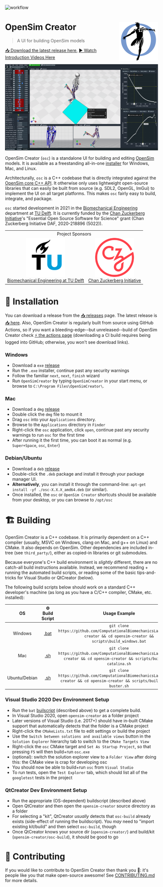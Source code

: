 ![workflow](https://github.com/ComputationalBiomechanicsLab/opensim-creator/actions/workflows/continuous-integration-workflow.yml/badge.svg)

# OpenSim Creator <img src="resources/logo.png" align="right" alt="OpenSim Creator Logo" width="128" height="128" />

> A UI for building OpenSim models

[📥 Download the latest release here](../../releases/latest), [▶️ Watch Introduction Videos Here](https://www.youtube.com/playlist?list=PLOPlDtRLhp8c2SWLCQKKd-l4__UainOYk)

![screenshot](docs/source/_static/screenshot.png)

OpenSim Creator (`osc`) is a standalone UI for building and editing
[OpenSim](https://github.com/opensim-org/opensim-core) models. It is available
as a freestanding all-in-one [installer](../../releases/latest) for Windows, Mac, and Linux.

Architecturally, `osc` is a C++ codebase that is directly integrated against
the [OpenSim core C++ API](https://github.com/opensim-org/opensim-core). It otherwise only
uses lightweight open-source libraries that can easily be built from source (e.g. SDL2,
OpenGL, ImGui) to implement the UI on all target platforms. This makes `osc` fairly easy
to build, integrate, and package.

`osc` started development in 2021 in the [Biomechanical Engineering](https://www.tudelft.nl/3me/over/afdelingen/biomechanical-engineering)
department at [TU Delft](https://www.tudelft.nl/). It is currently funded by the
[Chan Zuckerberg Initiative](https://chanzuckerberg.com/)'s "Essential Open Source Software for
Science" grant (Chan Zuckerberg Initiative DAF, 2020-218896 (5022)).

<table align="center">
  <tr>
    <td colspan="2" align="center">Project Sponsors</td>
  </tr>
  <tr>
    <td align="center">
      <a href="https://www.tudelft.nl/3me/over/afdelingen/biomechanical-engineering">
        <img src="resources/textures/tud_logo.png" alt="TUD logo" width="128" height="128" />
        <br />
        Biomechanical Engineering at TU Delft
      </a>
    </td>
    <td align="center">
      <a href="https://chanzuckerberg.com/">
        <img src="resources/textures/chanzuckerberg_logo.png" alt="CZI logo" width="128" height="128" />
        <br />
        Chan Zuckerberg Initiative
      </a>
    </td>
  </tr>
</table>


# 🚀 Installation

You can download a release from the [📥 releases](../../releases) page. The latest
release is [📥 here](../../releases/latest). Also, OpenSim Creator is regularly built
from source using GitHub Actions, so if you want a bleeding-edge--but unreleased--build
of OpenSim Creator check [⚡ the actions page](../../actions) (downloading a CI build
requires being logged into GitHub; otherwise, you won't see download links).

### Windows

- Download a `exe` [release](../../releases)
- Run the `.exe` installer, continue past any security warnings
- Follow the familiar `next`, `next`, `finish` wizard
- Run `OpenSimCreator` by typing `OpenSimCreator` in your start menu, or browse to `C:\Program Files\OpenSimCreator\`.

### Mac

- Download a `dmg` [release](../../releases)
- Double click the `dmg` file to mount it
- Drag `osc` into your `Applications` directory.
- Browse to the `Applications` directory in `Finder`
- Right-click the `osc` application, click `open`, continue past any security warnings to run `osc` for the first time
- After running it the first time, you can boot it as normal (e.g. `Super+Space`, `osc`, `Enter`)

### Debian/Ubuntu

- Download a `deb` [release](../../releases)
- Double-click the `.deb` package and install it through your package manager UI.
- **Alternatively**, you can install it through the command-line: `apt-get install -yf ./osc-X.X.X_amd64.deb` (or similar).
- Once installed, the `osc` or `OpenSim Creator` shortcuts should be available from your desktop, or you can browse
  to `/opt/osc`


# 🏗️  Building

OpenSim Creator is a C++ codebase. It is primarily dependent on a C++ compiler (usually, MSVC on Windows,
clang on Mac, and g++ on Linux) and CMake. It also depends on OpenSim. Other dependencies are included
in-tree (see `third_party/`), either as copied-in libraries or git submodules.

Because everyone's C++ build environment is *slightly* different, there are no catch-all build instructions
available. Instead, we recommend reading + running the automated build scripts, or reading some of the basic
tips-and-tricks for Visual Studio or QtCreator (below).

The following build scripts below should work on a standard C++ developer's machine (as long as you have 
a C/C++ compiler, CMake, etc. installed):

| OS | ⚙️ Build Script | Usage Example |
| :-: | :-: | :-: |
| Windows | [.bat](scripts/build_windows.bat) | `git clone https://github.com/ComputationalBiomechanicsLab/opensim-creator && cd opensim-creator && scripts\build_windows.bat` |
| Mac | [.sh](scripts/build_mac-catalina.sh) | `git clone https://github.com/ComputationalBiomechanicsLab/opensim-creator && cd opensim-creator && scripts/build_mac-catalina.sh` |
| Ubuntu/Debian | [.sh](scripts/build_debian-buster.sh) | `git clone https://github.com/ComputationalBiomechanicsLab/opensim-creator && cd opensim-creator && scripts/build_debian-buster.sh` |


### Visual Studio 2020 Dev Environment Setup

- Run the `bat` [builscript](scripts/build_windows.bat) (described above) to get a complete build.
- In Visual Studio 2020, open `opensim-creator` as a folder project
- Later versions of Visual Studio (i.e. 2017+) should have in-built CMake support that automatically detects that the folder is a CMake project
- Right-click the `CMakeLists.txt` file to edit settings or build the project
- Use the `Switch between solutions and available views` button in the `Solution Explorer` hierarchy tab to switch to the `CMake Targets View`
- Right-click the `osc` CMake target and `Set As Startup Project`, so that pressing `F5` will then build+run `osc.exe`
- (optional): switch the solution explorer view to a `Folder View` after doing this: the CMake view is crap for developing osc
- You should now be able to build+run `osc` from `Visual Studio`
- To run tests, open the `Test Explorer` tab, which should list all of the `googletest` tests in the project

### QtCreator Dev Environment Setup

- Run the appropriate (OS-dependent) buildscript (described above)
- Open QtCreator and then open the `opensim-creator` source directory as a folder
- For selecting a "kit", QtCreator *usually* detects that `osc-build` already exists (side-effect of running the buildscript). You *may* need to "import existing kit/build" and then select `osc-build`, though
- Once QtCreator knows your source dir (`opensim-creator/`) and build/kit (`opensim-creator/osc-build`), it should be good to go


# 🥰 Contributing

If you would like to contribute to OpenSim Creator then thank you 🥰: it's people like you
that make open-source awesome! See [CONTRIBUTING.md](CONTRIBUTING.md) for more details.
